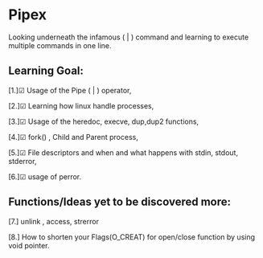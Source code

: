 # Pipex
Looking underneath the infamous ( | ) command and learning to execute multiple commands in one line. 


## Learning Goal: 

[1.]☑ Usage of the Pipe ( | ) operator,

[2.]☑ Learning how linux handle processes,

[3.]☑ Usage of the heredoc, execve, dup,dup2 functions,

[4.]☑ fork() , Child and Parent process,

[5.]☑ File descriptors and when and what happens with stdin, stdout, stderror,

[6.]☑ usage of perror.

## Functions/Ideas yet to be discovered more: 

[7.] unlink , access, strerror

[8.] How to shorten your Flags(O_CREAT) for open/close function by using void pointer.

